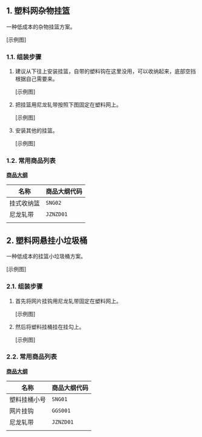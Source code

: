 ## 1. 塑料网杂物挂篮

一种低成本的杂物挂篮方案。

[示例图]

### 1.1. 组装步骤

1. 建议从下往上安装挂篮，自带的塑料钩在这里没用，可以收纳起来，底部空挡根据自己需要来。

    [示例图]

2. 把挂篮用尼龙轧带按照下图固定在塑料网上。

    [示例图]

3. 安装其他的挂篮。

    [示例图]

### 1.2. 常用商品列表

**[商品大纲](../商品大纲.md)**

| 名称 | 商品大纲代码 |
| - | - |
| 挂式收纳篮 | `SNG02` |
| 尼龙轧带 | `JZNZD01` |
| | |

## 2. 塑料网悬挂小垃圾桶

一种低成本的挂篮小垃圾桶方案。

[示例图]

### 2.1. 组装步骤

1. 首先将网片挂钩用尼龙轧带固定在塑料网上。

    [示例图]

2. 然后将塑料挂桶挂在挂勾上。

    [示例图]

### 2.2. 常用商品列表

**[商品大纲](../商品大纲.md)**

| 名称 | 商品大纲代码 |
| - | - |
| 塑料挂桶小号 | `SNG01` |
| 网片挂钩 | `GGS001` |
| 尼龙轧带 | `JZNZD01` |
| | |
